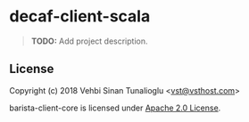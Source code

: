 # decaf-client-scala

> **TODO:** Add project description.

## License

Copyright (c) 2018 Vehbi Sinan Tunalioglu &lt;vst@vsthost.com&gt;

barista-client-core is licensed under [Apache 2.0 License](https://www.apache.org/licenses/LICENSE-2.0).
